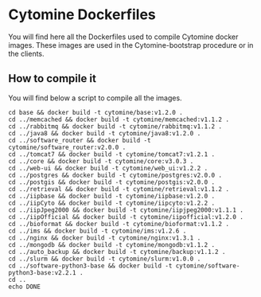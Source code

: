# Cytomine Dockerfiles
You will find here all the Dockerfiles used to compile Cytomine docker images.
These images are used in the Cytomine-bootstrap procedure or in the clients.

## How to compile it
You will find below a script to compile all the images.

    cd base && docker build -t cytomine/base:v1.2.0 .
    cd ../memcached && docker build -t cytomine/memcached:v1.1.2 .
    cd ../rabbitmq && docker build -t cytomine/rabbitmq:v1.1.2 .
    cd ../java8 && docker build -t cytomine/java8:v1.2.0 .
    cd ../software_router && docker build -t cytomine/software_router:v2.0.0 .
    cd ../tomcat7 && docker build -t cytomine/tomcat7:v1.2.1 .
    cd ../core && docker build -t cytomine/core:v3.0.3 .
    cd ../web-ui && docker build -t cytomine/web_ui:v1.2.2 .
    cd ../postgres && docker build -t cytomine/postgres:v2.0.0 .
    cd ../postgis && docker build -t cytomine/postgis:v2.0.0 .
    cd ../retrieval && docker build -t cytomine/retrieval:v1.1.2 .
    cd ../iipbase && docker build -t cytomine/iipbase:v1.2.0 .
    cd ../iipCyto && docker build -t cytomine/iipcyto:v1.2.2 .
    cd ../iipJpeg2000 && docker build -t cytomine/iipjpeg2000:v1.1.1 .
    cd ../iipOfficial && docker build -t cytomine/iipofficial:v1.2.0 .
    cd ../bioformat && docker build -t cytomine/bioformat:v1.1.2 .
    cd ../ims && docker build -t cytomine/ims:v1.2.6 .
    cd ../nginx && docker build -t cytomine/nginx:v1.3.1 .
    cd ../mongodb && docker build -t cytomine/mongodb:v1.1.2 .
    cd ../auto_backup && docker build -t cytomine/backup:v1.1.2 .
    cd ../slurm && docker build -t cytomine/slurm:v1.0.0 .
    cd ../software-python3-base && docker build -t cytomine/software-python3-base:v2.2.1 .
    cd ..
    echo DONE
